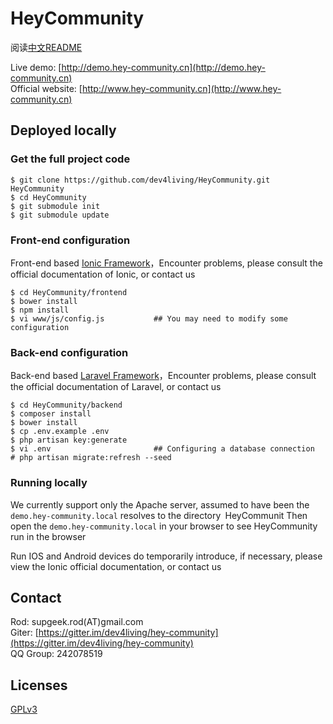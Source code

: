 HeyCommunity
========================
阅读[中文README](README_cn.md)

Live demo: [http://demo.hey-community.cn](http://demo.hey-community.cn)   
Official website: [http://www.hey-community.cn](http://www.hey-community.cn)   


## Deployed locally

### Get the full project code
```
$ git clone https://github.com/dev4living/HeyCommunity.git HeyCommunity
$ cd HeyCommunity
$ git submodule init
$ git submodule update
```

### Front-end configuration

Front-end based [Ionic Framework](http://ionicframework.com)，Encounter problems, please consult the official documentation of Ionic, or contact us

```
$ cd HeyCommunity/frontend
$ bower install
$ npm install
$ vi www/js/config.js           ## You may need to modify some configuration
```

### Back-end configuration

Back-end based [Laravel Framework](http://laravel.com)，Encounter problems, please consult the official documentation of Laravel, or contact us

```
$ cd HeyCommunity/backend
$ composer install
$ bower install
$ cp .env.example .env
$ php artisan key:generate
$ vi .env                       ## Configuring a database connection
# php artisan migrate:refresh --seed
```

### Running locally

We currently support only the Apache server, assumed to have been the `demo.hey-community.local` resolves to the directory` `HeyCommunit
Then open the `demo.hey-community.local` in your browser to see HeyCommunity run in the browser

Run IOS and Android devices do temporarily introduce, if necessary, please view the Ionic official documentation, or contact us


## Contact

Rod: supgeek.rod(AT)gmail.com   
Giter: [https://gitter.im/dev4living/hey-community](https://gitter.im/dev4living/hey-community)   
QQ Group: 242078519   


## Licenses

[GPLv3](http://www.gnu.org/licenses/gpl.html)

